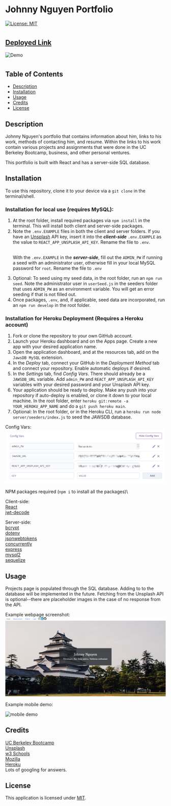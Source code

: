 # Johnny Nguyen Portfolio
[![License: MIT](https://img.shields.io/badge/License-MIT-yellow.svg)](https://opensource.org/licenses/MIT)
#
## [Deployed Link](jtn-portfolio.herokuapp.com)
![Demo](./assets/README_gif.gif)
#

## Table of Contents
* [Description](#Description)
* [Installation](#Installation)
* [Usage](#Usage)
* [Credits](#Credits)
* [License](#License)

## Description

Johnny Nguyen's portfolio that contains information about him, links to his work, methods of contacting him, and resume.  Within the links to his work contain various projects and assignments that were done in the UC Berkeley Bootcamp, business, and other personal ventures.

This portfolio is built with React and has a server-side SQL database.

## Installation

To use this repository, clone it to your device via a `git clone` in the terminal/shell.

### Installation for local use (requires MySQL):

<ol>
<li>At the root folder, install required packages via <code>npm install</code> in the terminal. This will install both client and server-side packages.</li>

<li>Note the <code>.env.EXAMPLE</code> files in both the client and server folders.  If you have an <a href="https://unsplash.com/developers">Unsplash</a> API key, insert it into the <i><b>client-side</b></i> <code>.env.EXAMPLE</code> as the value to <code>REACT_APP_UNSPLASH_API_KEY</code>. Rename the file to <code>.env</code>. <br/> <br/>

With the <code>.env.EXAMPLE</code> in the <i><b>server-side</b></i>, fill out the <code>ADMIN_PW</code> if running a seed with an administrator user, otherwise fill in your local MySQL password for <code>root</code>. Rename the file to <code>.env</code></li>
<li>Optional: To seed using my seed data, in the root folder, run an <code>npm run seed</code>. Note the administrator user in <code>userSeed.js</code> in the seeders folder that uses <code>ADMIN_PW</code> as an environment variable.  You will get an error seeding if that is not filled out.</li>
<li>Once packages, <code>.env</code>, and, if applicable, seed data are incorporated, run an <code>npm run develop</code> in the root folder.</li>
</ol>

### Installation for Heroku Deployment (Requires a Heroku account)
<ol>
<li>Fork or clone the repository to your own GitHub account.</li>
<li>Launch your Heroku dashboard and on the Apps page. Create a new app with your desired application name.</li>
<li>Open the application dashboard, and at the resources tab, add on the <code>JawsDB MySQL</code> extension.</li>
<li>In the <i>Deploy</i> tab, connect your GitHub in the <i>Deployment Method</i> tab and connect your repository.  Enable automatic deploys if desired.</li>
<li>In the <i>Settings</i> tab, find <i>Config Vars</i>.  There should already be a <code>JAWSDB_URL</code> variable.  Add <code>admin_PW</code> and <code>REACT_APP_UNSPLASH_API_KEY</code> variables with your desired password and your Unsplash API key. </li>
<li>Your application should be ready to deploy.  Make any push into your repository if auto-deploy is enabled, or clone it down to your local machine.  In the root folder, enter <code>heroku git:remote -a YOUR_HEROKU_APP_NAME</code> and do a <code>git push heroku main</code>.</li>
<li>Optional: In the root folder, or in the Heroku CLI, run a <code>heroku run node server/seeders/index.js</code> to seed the JAWSDB database.</li>
</ol>

Config Vars: 
<img height="169px" width="500px" src="./assets/Heroku_config_var.png" />

NPM packages required (`npm i` to install all the packages)\

Client-side:\
[React](https://reactjs.org/)\
[jwt-decode](https://www.npmjs.com/package/jwt-decode)

Server-side:\
[bcrypt](https://www.npmjs.com/package/bcrypt)\
[dotenv](https://www.npmjs.com/package/dotenv)\
[jsonwebtokens](https://jwt.io/)\
[concurrently](https://www.npmjs.com/package/concurrently)\
[express](https://www.npmjs.com/package/express)\
[mysql2](https://www.npmjs.com/package/mysql2)\
[sequelize](https://www.npmjs.com/package/sequelize)

## Usage

Projects page is populated through the SQL database.  Adding to to the database will be implemented in the future.  Fetching from the Unsplash API is optional--there are placeholder images in the case of no response from the API.

Example webpage screenshot:
![screenshot](./assets/README_cover.png)

Example mobile demo:

![mobile demo](./assets/README_mobile.gif)


## Credits

[UC Berkeley Bootcamp](https://bootcampspot.com/)\
[Unsplash](https://unsplash.com)\
[w3 Schools](https://www.w3schools.com/)\
[Mozilla](https://developer.mozilla.org/)\
[Heroku](https://www.heroku.com/)\
Lots of googling for answers.

## License

This application is licensed under [MIT](https://opensource.org/licenses/MIT).